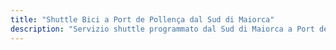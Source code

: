 ```yaml
---
title: "Shuttle Bici a Port de Pollença dal Sud di Maiorca"
description: "Servizio shuttle programmato dal Sud di Maiorca a Port de Pollença. Pedala la Tramuntana andata, shuttle ritorno."
---
```


<!-- Content will be added later -->
